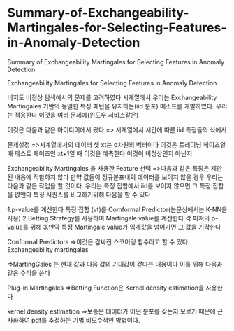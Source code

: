 # Summary-of-Exchangeability-Martingales-for-Selecting-Features-in-Anomaly-Detection
Summary of Exchangeability Martingales for Selecting Features in Anomaly Detection

Exchangeability Martingales for Selecting Features in
Anomaly Detection

비지도 비정상 탐색에서의 문제를 고려하였다 시계열에서 우리는 
Exchangeability Martingales 기반의 동일한 특징 패턴을 유지하는(iid 분포)
메소드를 개발하였다. 우리는 적용한다 이것을 여러 문제에(윈도우 서비스같은)

이것은 다음과 같은 아이디어에서 왔다 => 시계열에서 시간에 따른 iid 특징들의 식에서

문제설정
=>시계열에서의 데이터 셋 xt는 d차원의 벡터이다 이것은 트레이닝 페이즈일때
테스트 페이즈인 xt+1일 때 이것을 예측한다 이것이 비정상인지 아닌지

Exchangeability Martingales 을 사용한 Feature 선택
=>다음과 같은 특징은 제안된 내용에 적합하지 않다 만약 값들이 정규분포내의 데이터를 보이지 않을 경우
  우리는 다음과 같은 작업을 할 것이다. 우리는 특징 집합에서 iid를 보이지 않으면 그 특징 집합을 없앤다
  특징 시퀀스를 비교하기위해 다음을 할 수 있다

  1.p-value를 계산한다 특징 집합 (vt)를 Comformal Predictor(논문상에서는 K-NN을 사용)
  2.Betting Strategy를 사용하여 Martingale value를 계산한다 각 피쳐의 p-value를 위해
  3.만약 특정 Martingale value가 임계값을 넘어가면 그 값을 기각한다

Conformal Predictors
=>이것은 감싸진 스코어링 함수라고 할 수 있다.
Exchangeability martingales

=>MartingGales 는 현재 값과 다음 값의 기대값이 같다는 내용이다 이를 위해 다음과 같은 수식을 쓴다
  

Plug-in Martingales
=>Betting Function은 Kernel density estimation을 사용한다

kernel density estimation
=>보통은 데이터가 어떤 분포를 갖는지 모르기 때문에 근사화하여 pdf를 추정하는 기법,비모수적인 방법이다.
